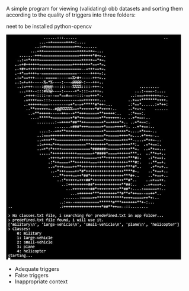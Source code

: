 A simple program for viewing (validating) obb datasets and sorting them according to the quality of triggers into three folders: 

neet to be installed python-opencv

![Image1](resources/image1.jpg)

- Adequate triggers
- False triggers
- Inappropriate context

